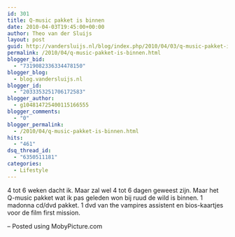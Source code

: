 ```yaml
---
id: 301
title: Q-music pakket is binnen
date: 2010-04-03T19:45:00+00:00
author: Theo van der Sluijs
layout: post
guid: http://vandersluijs.nl/blog/index.php/2010/04/03/q-music-pakket-is-binnen/
permalink: /2010/04/q-music-pakket-is-binnen.html
blogger_bid:
  - "7319082336334478150"
blogger_blog:
  - blog.vandersluijs.nl
blogger_id:
  - "2033353251706172583"
blogger_author:
  - g104814725400115166555
blogger_comments:
  - "0"
blogger_permalink:
  - /2010/04/q-music-pakket-is-binnen.html
hits:
  - "461"
dsq_thread_id:
  - "6350511181"
categories:
  - Lifestyle
---
```

4 tot 6 weken dacht ik. Maar zal wel 4 tot 6 dagen geweest zijn. Maar het Q-music pakket wat ik pas geleden won bij ruud de wild is binnen. 1 madonna cd/dvd pakket. 1 dvd van the vampires assistent en bios-kaartjes voor de film first mission.

&#8211; Posted using MobyPicture.com
